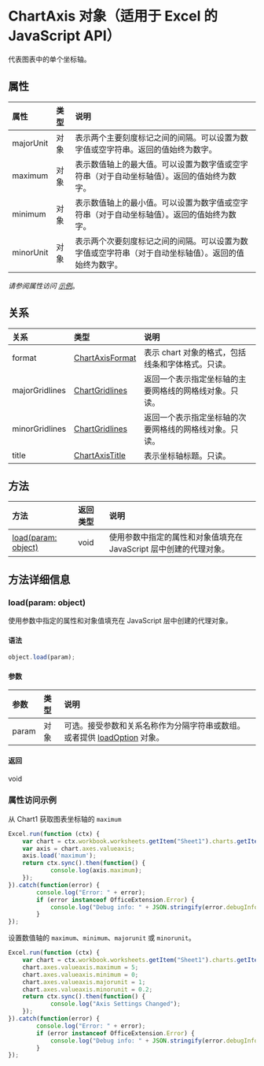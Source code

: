 # <a name="chartaxis-object-(javascript-api-for-excel)"></a>ChartAxis 对象（适用于 Excel 的 JavaScript API）

代表图表中的单个坐标轴。

## <a name="properties"></a>属性

| 属性     | 类型   |说明
|:---------------|:--------|:----------|
|majorUnit|对象|表示两个主要刻度标记之间的间隔。可以设置为数字值或空字符串。返回的值始终为数字。|
|maximum|对象|表示数值轴上的最大值。可以设置为数字值或空字符串（对于自动坐标轴值）。返回的值始终为数字。|
|minimum|对象|表示数值轴上的最小值。可以设置为数字值或空字符串（对于自动坐标轴值）。返回的值始终为数字。|
|minorUnit|对象|表示两个次要刻度标记之间的间隔。可以设置为数字值或空字符串（对于自动坐标轴值）。返回的值始终为数字。|

_请参阅属性访问 [示例](#property-access-examples)_。

## <a name="relationships"></a>关系
| 关系 | 类型   |说明|
|:---------------|:--------|:----------|
|format|[ChartAxisFormat](chartaxisformat.md)|表示 chart 对象的格式，包括线条和字体格式。只读。|
|majorGridlines|[ChartGridlines](chartgridlines.md)|返回一个表示指定坐标轴的主要网格线的网格线对象。只读。|
|minorGridlines|[ChartGridlines](chartgridlines.md)|返回一个表示指定坐标轴的次要网格线的网格线对象。只读。|
|title|[ChartAxisTitle](chartaxistitle.md)|表示坐标轴标题。只读。|

## <a name="methods"></a>方法

| 方法           | 返回类型    |说明|
|:---------------|:--------|:----------|
|[load(param: object)](#loadparam-object)|void|使用参数中指定的属性和对象值填充在 JavaScript 层中创建的代理对象。|

## <a name="method-details"></a>方法详细信息


### <a name="load(param:-object)"></a>load(param: object)
使用参数中指定的属性和对象值填充在 JavaScript 层中创建的代理对象。

#### <a name="syntax"></a>语法
```js
object.load(param);
```

#### <a name="parameters"></a>参数
| 参数    | 类型   |说明|
|:---------------|:--------|:----------|
|param|对象|可选。接受参数和关系名称作为分隔字符串或数组。或者提供 [loadOption](loadoption.md) 对象。|

#### <a name="returns"></a>返回
void
### <a name="property-access-examples"></a>属性访问示例
从 Chart1 获取图表坐标轴的 `maximum`

```js
Excel.run(function (ctx) { 
    var chart = ctx.workbook.worksheets.getItem("Sheet1").charts.getItem("Chart1"); 
    var axis = chart.axes.valueaxis;
    axis.load('maximum');
    return ctx.sync().then(function() {
            console.log(axis.maximum);
    });
}).catch(function(error) {
        console.log("Error: " + error);
        if (error instanceof OfficeExtension.Error) {
            console.log("Debug info: " + JSON.stringify(error.debugInfo));
        }
});
```

设置数值轴的 `maximum`、`minimum`、`majorunit` 或 `minorunit`。 

```js
Excel.run(function (ctx) { 
    var chart = ctx.workbook.worksheets.getItem("Sheet1").charts.getItem("Chart1"); 
    chart.axes.valueaxis.maximum = 5;
    chart.axes.valueaxis.minimum = 0;
    chart.axes.valueaxis.majorunit = 1;
    chart.axes.valueaxis.minorunit = 0.2;
    return ctx.sync().then(function() {
            console.log("Axis Settings Changed");
    });
}).catch(function(error) {
        console.log("Error: " + error);
        if (error instanceof OfficeExtension.Error) {
            console.log("Debug info: " + JSON.stringify(error.debugInfo));
        }
});
```
